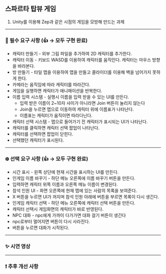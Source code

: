 ## 스파르타 탑뷰 게임
1. Unity를 이용해 Zep과 같은 시점의 게임을 모방해 만드는 과제
---
### 🚨 필수 요구 사항 (👍 → 모두 구현 완료)
* 캐릭터 만들기 - 외부 그림 파일을 추가하여 2D 캐릭터를 추가한다.
* 캐릭터 이동 - 키보드 WASD를 이용하여 캐릭터를 움직인다. 캐릭터는 마우스 방향을 바라본다.
* 방 만들기 - 타일 맵을 이용하여 맵을 만들고 콜라이더를 이용해 벽을 넘어가지 못하게 한다.
* 카메라는 움직임에 따라 캐릭터를 따라간다.
* 게임을 실행하면 캐릭터가 애니매이션을 반복한다.
* 이름 입력 시스템 - 실행시 이름을 입력 받을 수 있는 UI를 만든다. 
  * 입력 받은 이름이 2~10자 사이가 아니라면 Join 버튼이 눌리지 않는다
  * Join을 누르면 맵으로 이동하여 캐릭터 위에 이름표가 나타난다.
  * 이름표는 캐릭터가 움직이면 따라다닌다. 
* 캐릭터 선택 시스템 - 맵으로 들어가기 전 캐릭터가 표시되는 UI가 나타난다.
 * 캐릭터를 클릭하면 캐릭터 선택 팝업이 나타난다.
 * 캐릭터를 선택하면 팝업이 닫힌다.
 * 선택했던 캐릭터가 표시된다.
---
### ❄️ 선택 요구 사항 (👍 → 모두 구현 완료)
* 시간 표시 - 왼쪽 상단에 현재 시간을 표시하는 UI를 만든다.
* 인게임 이름 바꾸기 - 하단 메뉴 오른쪽에 이름 바꾸기 버튼을 만든다.
 * 입력하면 캐릭터 위쪽 이름과 오른쪽 메뉴 이름이 변경된다.
* 참석 인원 UI - 화면 오른쪽에 현재 맵에 있는 사람의 목록을 보여준다.
 * X 버튼을 누르면 UI가 꺼지며 참석 인원 아래에 버튼을 부르면 목록이 다시 생긴다.
* 인게임 캐릭터 선택 - 하단 메뉴 오른쪽에 캐릭터 선택 버튼을 만든다.
 * 캐릭터 선택시 게임화면의 캐릭터가 바로 반영된다.
* NPC 대화 - npc에게 가까이 다가가면 대화 걸기 버튼이 생긴다
 * npc로부터 멀어지면 버튼이 다시 사라진다.
 * 버튼을 누르면 대화가 시작된다.
---
### ✨ 시연 영상

---
### ❗ 추후 개선 사항
